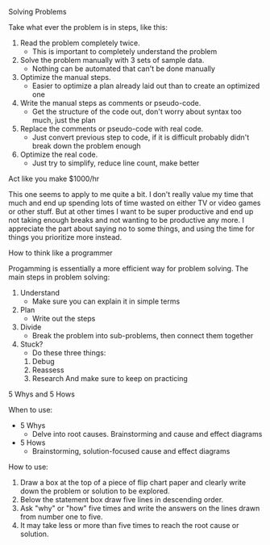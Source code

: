 Solving Problems

Take what ever the problem is in steps, like this:
1. Read the problem completely twice.
    - This is important to completely understand the problem
1. Solve the problem manually with 3 sets of sample data.
    - Nothing can be automated that can't be done manually
1. Optimize the manual steps.
    - Easier to optimize a plan already laid out than to create an optimized one
1. Write the manual steps as comments or pseudo-code.
    - Get the structure of the code out, don't worry about syntax too much, just the plan
1. Replace the comments or pseudo-code with real code.
    - Just convert previous step to code, if it is difficult probably didn't break down the problem enough
1. Optimize the real code.
    - Just try to simplify, reduce line count, make better

Act like you make $1000/hr

This one seems to apply to me quite a bit. 
I don't really value my time that much and end up spending lots of time wasted on either TV or video games or other stuff. But at other times I want to be super productive and end up not taking enough breaks and not wanting to be productive any more. I appreciate the part about saying no to some things, and using the time for things you prioritize more instead.

How to think like a programmer

Progamming is essentially a more efficient way for problem solving.
The main steps in problem solving:
1. Understand
    - Make sure you can explain it in simple terms
1. Plan
    - Write out the steps
1. Divide
    - Break the problem into sub-problems, then connect them together
1. Stuck?
    - Do these three things:
    1. Debug
    1. Reassess
    1. Research
And make sure to keep on practicing

5 Whys and 5 Hows

When to use:
- 5 Whys
    - Delve into root causes. Brainstorming and cause and effect diagrams
- 5 Hows
    - Brainstorming, solution-focused cause and effect diagrams

How to use:
1. Draw a box at the top of a piece of flip chart paper and clearly write down the problem or solution to be explored.
1. Below the statement box draw five lines in descending order.
1. Ask "why" or "how" five times and write the answers on the lines drawn from number one to five.
1. It may take less or more than five times to reach the root cause or solution. 
